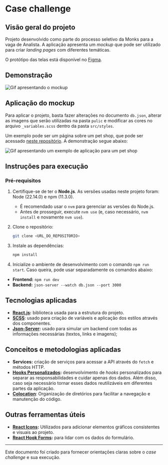 # Case challenge

## Visão geral do projeto

Projeto desenvolvido como parte do processo seletivo da Monks para a vaga de Analista.  A aplicação apresenta um *mockup* que pode ser utilizado para criar *landing pages* com diferentes temáticas.

O protótipo das telas está disponível no [Figma](https://www.figma.com/design/D6mY5cesOzFnNdwhR6xST8/Psel-Desenvolvimento-2025--Copy-?node-id=8-75&t=RbZqPbUPPgmrNCbh-0).

## Demonstração

![Gif apresentando o mockup](https://i.imgur.com/0vOmPoz.gif)

## Aplicação do mockup

Para aplicar o projeto, basta fazer alterações no documento `db.json`, alterar as imagens que serão utilizadas na pasta `pulic` e modificar as cores no arquivo `_variables.scss` dentro da pasta `src/styles`.

Um exemplo pode ser um página sobre um pet shop, que pode ser acessado [neste repositório](https://github.com/RodrigoHarder/psel-monks-analista-rodrigo-harder/tree/example_petshop). A demonstração segue abaixo:

![Gif apresentando um exemplo de aplicação para um pet shop](https://i.imgur.com/PWi3XSf.gif)

## Instruções para execução

### **Pré-requisitos**
1. Certifique-se de ter o **Node.js**. As versões usadas neste projeto foram: Node (22.14.0) e npm (11.3.0).
   - É recomendado usar o `nvm` para gerenciar as versões do Node.js.
   - Antes de prosseguir, execute `nvm use` (e, caso necessário, `nvm install` e novamente `nvm use`).

2. Clone o repositório:
   ```bash
   git clone <URL_DO_REPOSITORIO>
   ```

3. Instale as dependências:
   ```bash
   npm install
   ```

4. Inicialize o ambiente de desenvolvimento com o comando `npm run start`. Caso queira, pode usar separadamente os comandos abaixo:

* **Frontend:** `npm run dev`
* **Backend:** `json-server --watch db.json --port 3000`

## Tecnologias aplicadas

 - **[React.js](https://react.dev/):** biblioteca usada para a estrutura do projeto.
- **[SCSS](https://sass-lang.com/)**: usado para criação de variáveis e aplicação dos estilos através dos componentes.
- **[Json-Server](https://www.npmjs.com/package/json-server):** usado para simular um backend com todas as informações necessárias (textos, links e imagens);

## Conceitos e metodologias aplicadas

- **Services:** criação de serviços para acessar a API através do `fetch` e métodos HTTP.
- **[Hooks Personalizados](https://marcosviniciosneves.medium.com/react-dominando-custom-hooks-e-otimizando-a-reutiliza%C3%A7%C3%A3o-de-l%C3%B3gica-d592ce422fc1):** desenvolvimento de *hooks* personalizados para separar as responsabilidades e cuidar apenas dos dados. Além disso, caso seja necessário tornar esses dados reutilizáveis em diferentes partes da aplicação. 
- **[Colocation](https://kentcdodds.com/blog/colocation)**: Organização de diretórios para facilitar a navegação e manutenção do código.

## Outras ferramentas úteis

- **[React Icons](https://react-icons.github.io/react-icons/):** Utilizados para adicionar elementos gráficos consistentes e visuais ao projeto.
- **[React Hook Forms](https://react-hook-form.com/):** para lidar com os dados do formulário.

---

Este documento foi criado para fornecer orientações claras sobre o *case challenge* e sua execução.
